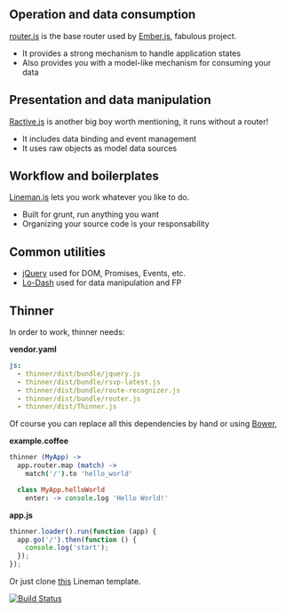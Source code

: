## Operation and data consumption

[router.js](https://github.com/tildeio/router.js) is the base router used by [Ember.js](http://emberjs.com/), fabulous project.

  - It provides a strong mechanism to handle application states
  - Also provides you with a model-like mechanism for consuming your data

## Presentation and data manipulation

[Ractive.js](http://ractivejs.org/) is another big boy worth mentioning, it runs without a router!

  - It includes data binding and event management
  - It uses raw objects as model data sources

## Workflow and boilerplates

[Lineman.js](http://linemanjs.com/) lets you work whatever you like to do.

  - Built for grunt, run anything you want
  - Organizing your source code is your responsability

## Common utilities

  - [jQuery](http://jquery.com/) used for DOM, Promises, Events, etc.
  - [Lo-Dash](http://lodash.com) used for data manipulation and FP

## Thinner

In order to work, thinner needs:

**vendor.yaml**

```yaml
js:
  - thinner/dist/bundle/jquery.js
  - thinner/dist/bundle/rsvp-latest.js
  - thinner/dist/bundle/route-recognizer.js
  - thinner/dist/bundle/router.js
  - thinner/dist/Thinner.js
```

Of course you can replace all this dependencies by hand or using [Bower](http://bower.com/),

**example.coffee**

```coffeescript
thinner (MyApp) ->
  app.router.map (match) ->
    match('/').to 'hello_world'

  class MyApp.helloWorld
    enter: -> console.log 'Hello World!'
```

**app.js**

```javascript
thinner.loader().run(function (app) {
  app.go('/').then(function () {
    console.log('start');
  });
});
```

Or just clone [this](https://github.com/pateketrueke/lineman-template) Lineman template.

[![Build Status](https://travis-ci.org/pateketrueke/thinner.png)](https://travis-ci.org/pateketrueke/thinner)
